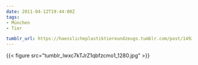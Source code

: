 ```yaml
---
date: 2011-04-12T19:44:00Z
tags:
- München
- Tier

tumblr_url: https://haesslicheplastiktiereundzeugs.tumblr.com/post/14923638618
---
```

{{< figure src="tumblr_lwxc7kTJrZ1qbfzcmo1_1280.jpg" >}}
